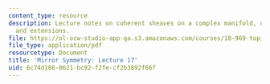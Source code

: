 ```yaml
---
content_type: resource
description: Lecture notes on coherent sheaves on a complex manifold, derived functors,
  and extensions.
file: https://ol-ocw-studio-app-qa.s3.amazonaws.com/courses/18-969-topics-in-geometry-mirror-symmetry-spring-2009/6c74d1860621bc92f2fecf2b3892f66f_MIT18_969s09_lec17.pdf
file_type: application/pdf
resourcetype: Document
title: 'Mirror Symmetry: Lecture 17'
uid: 6c74d186-0621-bc92-f2fe-cf2b3892f66f
---
```

